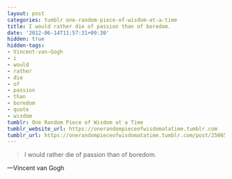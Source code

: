 ```yaml
---
layout: post
categories: tumblr one-random-piece-of-wisdom-at-a-time
title: I would rather die of passion than of boredom.
date: '2012-06-14T11:57:31+09:30'
hidden: true
hidden-tags:
- Vincent-van-Gogh
- i
- would
- rather
- die
- of
- passion
- than
- boredom
- quote
- wisdom
tumblr: One Random Piece of Wisdom at a Time
tumblr_website_url: https://onerandompieceofwisdomatatime.tumblr.com
tumblr_url: https://onerandompieceofwisdomatatime.tumblr.com/post/25065977482/i-would-rather-die-of-passion-than-of-boredom
---
```

> I would rather die of passion than of boredom.

—Vincent van Gogh &nbsp;
